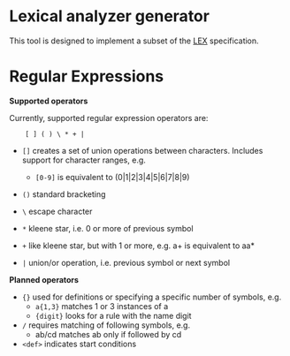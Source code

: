 # Lexical analyzer generator
This tool is designed to implement a subset of the [LEX](http://dinosaur.compilertools.net/lex/) specification.

# Regular Expressions
**Supported operators**

   Currently, supported regular expression operators are:
        
        [ ] ( ) \ * + |
        
- ``[]`` creates a set of union operations between characters. Includes support for character ranges, e.g.
            
    - ``[0-9]`` is equivalent to (0|1|2|3|4|5|6|7|8|9)
        
- ``()`` standard bracketing
        
- ``\``  escape character
        
- ``*``  kleene star, i.e. 0 or more of previous symbol
        
- ``+``  like kleene star, but with 1 or more, e.g. a+ is equivalent to aa*
        
- ``|``  union/or operation, i.e. previous symbol or next symbol

**Planned operators**
- ``{}`` used for definitions or specifying a specific number of symbols, e.g. 
    - ``a{1,3}`` matches 1 or 3 instances of a
    - ``{digit}`` looks for a rule with the name digit
- ``/`` requires matching of following symbols, e.g.
    - ab/cd matches ab only if followed by cd
- ``<def>`` indicates start conditions
